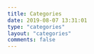 ```yaml
---
title: Categories
date: 2019-08-07 13:31:01
type: "categories"
layout: "categories"
comments: false
---
```

